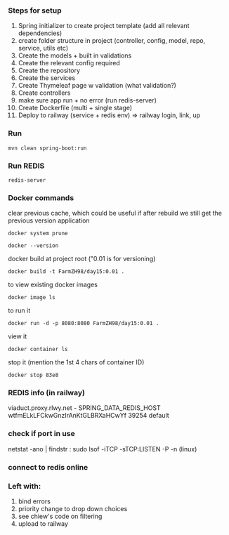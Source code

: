 ### Steps for setup
1. Spring initializer to create project template (add all relevant dependencies)
2. create folder structure in project (controller, config, model, repo, service, utils etc)
3. Create the models + built in validations
4. Create the relevant config required
5. Create the repository
6. Create the services
7. Create Thymeleaf page w validation (what validation?)
8. Create controllers
9. make sure app run + no error (run redis-server) 
10. Create Dockerfile (multi + single stage)
11. Deploy to railway (service + redis env) => railway login, link, up

### Run
```
mvn clean spring-boot:run
```

### Run REDIS
```
redis-server
```

### Docker commands
clear previous cache, which could be useful if after rebuild we still get the previous version application
```
docker system prune
```

```
docker --version
```

docker build at project root ("0.01 is for versioning)
```
docker build -t FarmZH98/day15:0.01 .
```

to view existing docker images
```
docker image ls
```

to run it 
```
docker run -d -p 8080:8080 FarmZH98/day15:0.01 .
```

view it
```
docker container ls
```

stop it (mention the 1st 4 chars of container ID)
```
docker stop 83e8
```

### REDIS info (in railway)
viaduct.proxy.rlwy.net - SPRING_DATA_REDIS_HOST
wtfmELkLFCkwGnzIrAnKtGLBRXaHCwYf
39254
default


### check if port in use
netstat -ano | findstr :<PORT>
sudo lsof -iTCP -sTCP:LISTEN -P -n (linux)

### connect to redis online

### Left with:
1. bind errors
2. priority change to drop down choices
3. see chiew's code on filtering
4. upload to railway